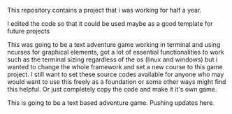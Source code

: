 This repository contains a project that i was working for half a year.

I edited the code so that it could be used maybe as a good template for future projects

This was going to be a text adventure game working in terminal and using ncurses for graphical elements, got a lot of essential functionalities to work such as the terminal sizing regardless of the os (linux and windows) but i wanted to change the whole framework and set a new course to this game project. I still want to set these source codes available for anyone who may would want to use this freely as a foundation or some other ways might find this helpful. Or just completely copy the code and make it it's own game.

This is going to be a text based adventure game. Pushing updates here.
